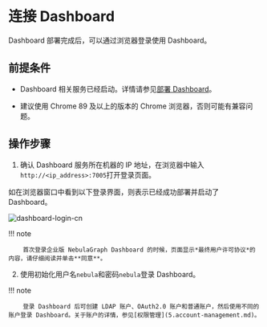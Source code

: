 # 连接 Dashboard

Dashboard 部署完成后，可以通过浏览器登录使用 Dashboard。

## 前提条件

- Dashboard 相关服务已经启动。详情请参见[部署 Dashboard](2.deploy-connect-dashboard-ent.md)。

- 建议使用 Chrome 89 及以上的版本的 Chrome 浏览器，否则可能有兼容问题。

## 操作步骤

1. 确认 Dashboard 服务所在机器的 IP 地址，在浏览器中输入`http://<ip_address>:7005`打开登录页面。

  如在浏览器窗口中看到以下登录界面，则表示已经成功部署并启动了 Dashboard。

  ![dashboard-login-cn](https://docs-cdn.nebula-graph.com.cn/figures/login_20220909_cn.png)

  !!! note

        首次登录企业版 NebulaGraph Dashboard 的时候，页面显示*最终用户许可协议*的内容，请仔细阅读并单击**同意**。

2. 使用初始化用户名`nebula`和密码`nebula`登录 Dashboard。

  !!! note

        登录 Dashboard 后可创建 LDAP 账户、OAuth2.0 账户和普通账户，然后使用不同的账户登录 Dashboard。关于账户的详情，参见[权限管理](5.account-management.md)。
